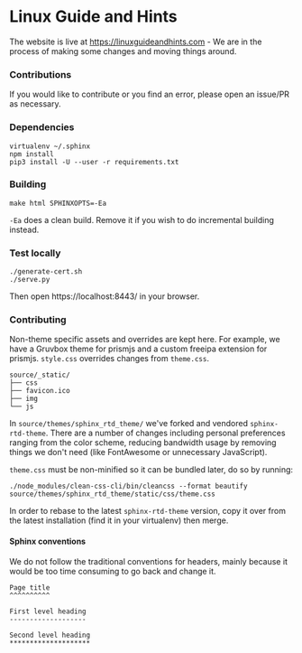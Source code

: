 # Linux Guide and Hints

The website is live at https://linuxguideandhints.com - We are in the process of making some changes and moving things around.

### Contributions

If you would like to contribute or you find an error, please open an issue/PR as necessary.

### Dependencies

    virtualenv ~/.sphinx
    npm install
    pip3 install -U --user -r requirements.txt

### Building

    make html SPHINXOPTS=-Ea

`-Ea` does a clean build. Remove it if you wish to do incremental building instead.

### Test locally

    ./generate-cert.sh
    ./serve.py

Then open https://localhost:8443/ in your browser.

### Contributing

Non-theme specific assets and overrides are kept here. For example, we have a
Gruvbox theme for prismjs and a custom freeipa extension for prismjs.
`style.css` overrides changes from `theme.css`.

    source/_static/
    ├── css
    ├── favicon.ico
    ├── img
    └── js

In `source/themes/sphinx_rtd_theme/` we've forked and vendored
`sphinx-rtd-theme`. There are a number of changes including personal
preferences ranging from the color scheme, reducing bandwidth usage by removing
things we don't need (like FontAwesome or unnecessary JavaScript). 

`theme.css` must be non-minified so it can be bundled later, do so by running:

    ./node_modules/clean-css-cli/bin/cleancss --format beautify source/themes/sphinx_rtd_theme/static/css/theme.css

In order to rebase to the latest `sphinx-rtd-theme` version, copy it over from
the latest installation (find it in your virtualenv) then merge.

#### Sphinx conventions

We do not follow the traditional conventions for headers, mainly because it
would be too time consuming to go back and change it.

```
Page title
^^^^^^^^^^

First level heading
-------------------

Second level heading
********************
```
